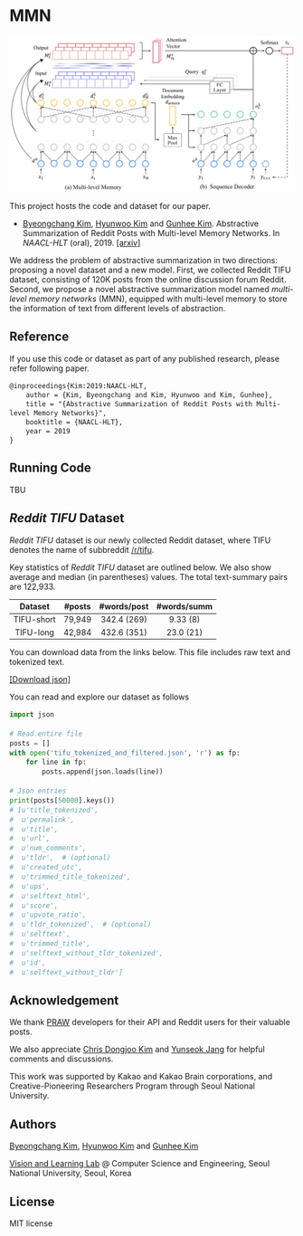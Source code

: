 # MMN

![mmn model](./assets/mmn_model.png)

This project hosts the code and dataset for our paper.

- [Byeongchang Kim](https://bckim92.github.io/), [Hyunwoo Kim](https://skywalker023.github.io/) and [Gunhee Kim](http://vision.snu.ac.kr/~gunhee/). Abstractive Summarization of Reddit Posts with Multi-level Memory Networks. In *NAACL-HLT* (oral), 2019. [[arxiv]](https://arxiv.org/abs/1811.00783)

We address the problem of abstractive summarization in two directions: proposing a novel dataset and a new model.
First, we collected Reddit TIFU dataset, consisting of 120K posts from the online discussion forum Reddit.
Second, we propose a novel abstractive summarization model named *multi-level memory networks* (MMN), equipped with multi-level memory to store the information of text from different levels of abstraction.

## Reference

If you use this code or dataset as part of any published research, please refer following paper.

```
@inproceedings{Kim:2019:NAACL-HLT,
    author = {Kim, Byeongchang and Kim, Hyunwoo and Kim, Gunhee},
    title = "{Abstractive Summarization of Reddit Posts with Multi-level Memory Networks}",
    booktitle = {NAACL-HLT},
    year = 2019
}
```

## Running Code

TBU

## *Reddit TIFU* Dataset

*Reddit TIFU* dataset is our newly collected Reddit dataset, where TIFU denotes the name of subbreddit [/r/tifu](https://www.reddit.com/r/tifu/).

Key statistics of *Reddit TIFU* dataset are outlined below.
We also show average and median (in parentheses) values.
The total text-summary pairs are 122,933.

| Dataset      | #posts    | #words/post | #words/summ |
|:------------:|:---------:|:-----------:|:-----------:|
| TIFU-short   | 79,949    | 342.4 (269) | 9.33 (8)    |
| TIFU-long    | 42,984    | 432.6 (351) | 23.0 (21)   |

You can download data from the links below.
This file includes raw text and tokenized text.

[[Download json]](https://drive.google.com/open?id=1ffWfITKFMJeqjT8loC8aiCLRNJpc_XnF)

You can read and explore our dataset as follows

```python
import json

# Read entire file
posts = []
with open('tifu_tokenized_and_filtered.json', 'r') as fp:
    for line in fp:
        posts.append(json.loads(line))

# Json entries
print(posts[50000].keys())
# [u'title_tokenized',
#  u'permalink',
#  u'title',
#  u'url',
#  u'num_comments',
#  u'tldr',  # (optional)
#  u'created_utc',
#  u'trimmed_title_tokenized',
#  u'ups',
#  u'selftext_html',
#  u'score',
#  u'upvote_ratio',
#  u'tldr_tokenized',  # (optional)
#  u'selftext',
#  u'trimmed_title',
#  u'selftext_without_tldr_tokenized',
#  u'id',
#  u'selftext_without_tldr']
```

## Acknowledgement

We thank [PRAW](https://praw.readthedocs.io/en/latest/) developers for their API and Reddit users for their valuable posts.

We also appreciate [Chris Dongjoo Kim](http://vision.snu.ac.kr/people/dongjookim.html) and [Yunseok Jang](https://yunseokjang.github.io) for helpful comments and discussions.

This work was supported by Kakao and Kakao Brain corporations, and Creative-Pioneering Researchers Program through Seoul National University.

## Authors

[Byeongchang Kim](https://bckim92.github.io/), [Hyunwoo Kim](https://skywalker023.github.io/) and [Gunhee Kim](http://vision.snu.ac.kr/~gunhee/)

[Vision and Learning Lab](http://vision.snu.ac.kr/) @ Computer Science and Engineering, Seoul National University, Seoul, Korea

## License

MIT license

